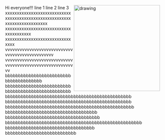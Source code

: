 <img src=https://user-images.githubusercontent.com/38818698/50577436-49bb4080-0e28-11e9-9427-476621a753d1.png alt="drawing" ALIGN="right" width="280"/>
Hi everyone!!! line 1 line 2 line 3 xxxxxxxxxxxxxxxxxxxxxxxxxxxx xxxxxxxxxxxxxxxxxxxxxxxxxxxxxxxxxxxxxxxxxxxxxx xxxxxxxxxxxxxxxxxxxxxxxxxxxxxxxxxxxxxxx xxxxxxxxxxxxxxxxxxxxxxxxxxxxxxxx vvvvvvvvvvvvvvvvvvvvvvvvvvvvvvvvvvvvvvvvvvvvvvvv vvvvvvvvvvvvvvvvvvvvvvvvvvvvvvvvvvvvvvvvvvvvvvvvvvvvvvvvvv bbbbbbbbbbbbbbbbbbbbbbbbbbbbbbbbbbbbbbb bbbbbbbbbbbbbbbbbbbbbbbbbbbbbbbbbbbbbbbbbbbbbbbbbbbbbbbbbbbbbbbbbbbbbbbbbbbbbbbbbbbbbbbbbbbbbbbbbb bbbbbbbbbbbbbbbbbbbbbbbbbbbbbbbbbbbbbbbbbbbbbbbb bbbbbbbbbbbbbbbbbbbbbbbbbbbbbbbbbbbbbbbbbbbbbbbbb bbbbbbbbbbbbbbbbbbbbbbbbbbbbbbbbbbb bbbbbbbbbbbbbbbbbbbbbbbbbbbbbbbbbbbb bbbbbbbbbbbbbbbbbbbbbbbbbbbbbbbbbbbbbbbbbbbbbbbbbbbb bbbbbbbbbbbbbbbbbbbbbbbbbbbbbbbbbb bbbbbbbbbbbbbbbbbbbbbbbbbbb
